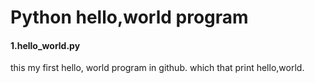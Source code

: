 # Python hello,world program
#### 1.hello_world.py
  this my first hello, world program in github. which that print hello,world.